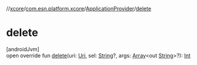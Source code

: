 //[xcore](../../../index.md)/[com.esn.platform.xcore](../index.md)/[ApplicationProvider](index.md)/[delete](delete.md)

# delete

[androidJvm]\
open override fun [delete](delete.md)(uri: [Uri](https://developer.android.com/reference/kotlin/android/net/Uri.html), sel: [String](https://kotlinlang.org/api/latest/jvm/stdlib/kotlin/-string/index.html)?, args: [Array](https://kotlinlang.org/api/latest/jvm/stdlib/kotlin/-array/index.html)&lt;out [String](https://kotlinlang.org/api/latest/jvm/stdlib/kotlin/-string/index.html)&gt;?): [Int](https://kotlinlang.org/api/latest/jvm/stdlib/kotlin/-int/index.html)
